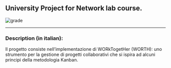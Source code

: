 ## University Project for Network lab course.  
  
![grade](https://www.code-inspector.com/project/22413/status/svg)

---

### Description (in italian):
Il progetto consiste nell’implementazione di ​WORkTogetHer (WORTH)​: uno strumento per la gestione di progetti collaborativi che si ispira ad alcuni principi della metodologia Kanban.


